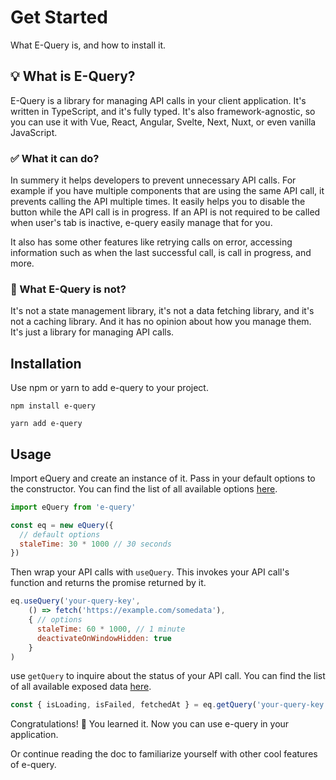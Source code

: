 # Get Started

What E-Query is, and how to install it.

## 💡 What is E-Query?

E-Query is a library for managing API calls in your client application. It's written in TypeScript, and it's fully typed. It's also framework-agnostic, so you can use it with Vue, React, Angular, Svelte, Next, Nuxt, or even vanilla JavaScript.

### ✅ What it can do?

In summery it helps developers to prevent unnecessary API calls. For example if you have multiple components that are using the same API call, it prevents calling the API multiple times. It easily helps you to disable the button while the API call is in progress. If an API is not required to be called when user's tab is inactive, e-query easily manage that for you.

 It also has some other features like retrying calls on error, accessing information such as when the last successful call, is call in progress, and more.

### 🤔 What E-Query is not?

It's not a state management library, it's not a data fetching library, and it's not a caching library. And it has no opinion about how you manage them. It's just a library for managing API calls.

## Installation
Use npm or yarn to add e-query to your project.

```npm
npm install e-query
```

```yarn
yarn add e-query
```

## Usage
Import eQuery and create an instance of it. Pass in your default options to the constructor.
You can find the list of all available options [here](/options).

```js
import eQuery from 'e-query'

const eq = new eQuery({
  // default options
  staleTime: 30 * 1000 // 30 seconds  
})
```

Then wrap your API calls with `useQuery`. This invokes your API call's function and returns the promise returned by it.

```js
eq.useQuery('your-query-key',
    () => fetch('https://example.com/somedata'),
    { // options
      staleTime: 60 * 1000, // 1 minute
      deactivateOnWindowHidden: true  
    }
)
```

use `getQuery` to inquire about the status of your API call.
You can find the list of all available exposed data [here](/get-query#exposed-data).

```js
const { isLoading, isFailed, fetchedAt } = eq.getQuery('your-query-key')
```

Congratulations! 🎉 You learned it. Now you can use e-query in your application.

Or continue reading the doc to familiarize yourself with other cool features of e-query.
